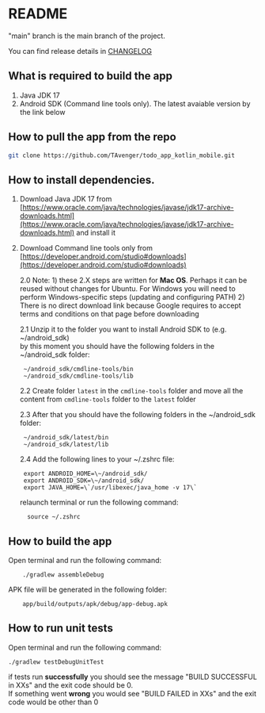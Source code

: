 # README #

"main" branch is the main branch of the project. 

You can find release details in [CHANGELOG](./CHANGELOG.md)

## What is required to build the app
1. Java JDK 17
2. Android SDK (Command line tools only). The latest avaiable version by the link below


## How to pull the app from the repo
```sh
git clone https://github.com/TAvenger/todo_app_kotlin_mobile.git
```

## How to install dependencies.
1. Download Java JDK 17 from [https://www.oracle.com/java/technologies/javase/jdk17-archive-downloads.html](https://www.oracle.com/java/technologies/javase/jdk17-archive-downloads.html) and install it
2. Download Command line tools only from [https://developer.android.com/studio#downloads](https://developer.android.com/studio#downloads)
 
    2.0 Note: 
        1) these 2.X steps are written for **Mac OS**. Perhaps it can be reused without changes for Ubuntu. For Windows you will need to 
        perform Windows-specific steps (updating and configuring PATH)
        2) There is no direct download link because Google requires to accept terms and conditions on that page before downloading 

    2.1 Unzip it to the folder you want to install Android SDK to (e.g. ~/android_sdk) <br>
        by this moment you should have the following folders in the ~/android_sdk folder: <be>

        
        ~/android_sdk/cmdline-tools/bin 
        ~/android_sdk/cmdline-tools/lib 
        

    2.2 Create folder ```latest``` in the ```cmdline-tools``` folder and move all the content from ```cmdline-tools``` folder to the ```latest``` folder

    2.3 After that you should have the following folders in the ~/android_sdk folder: <be>

        
        ~/android_sdk/latest/bin 
        ~/android_sdk/latest/lib 
        
    
    2.4 Add the following lines to your \~/.zshrc file: <br>

        
        export ANDROID_HOME=\~/android_sdk/ 
        export ANDROID_SDK=\~/android_sdk/ 
        export JAVA_HOME=\`/usr/libexec/java_home -v 17\` 
        

    relaunch terminal or run the following command: <br>

      ```      
        source ~/.zshrc
      ```       

## How to build the app

Open terminal and run the following command: 

    
        ./gradlew assembleDebug
    
APK file will be generated in the following folder: 

    
        app/build/outputs/apk/debug/app-debug.apk
    

## How to run unit tests
Open terminal and run the following command: <br>


    ./gradlew testDebugUnitTest


if tests run **successfully** you should see the message    "BUILD SUCCESSFUL in XXs"  and the exit code should be 0. <br>
If something went **wrong** you would see   "BUILD FAILED in XXs"   and the exit code would be other than 0
